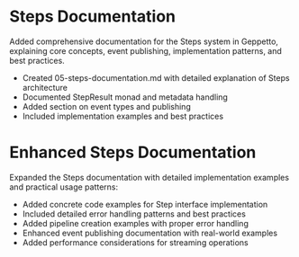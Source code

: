 # Steps Documentation

Added comprehensive documentation for the Steps system in Geppetto, explaining core concepts, event publishing, implementation patterns, and best practices.

- Created 05-steps-documentation.md with detailed explanation of Steps architecture
- Documented StepResult monad and metadata handling
- Added section on event types and publishing
- Included implementation examples and best practices

# Enhanced Steps Documentation

Expanded the Steps documentation with detailed implementation examples and practical usage patterns:

- Added concrete code examples for Step interface implementation
- Included detailed error handling patterns and best practices
- Added pipeline creation examples with proper error handling
- Enhanced event publishing documentation with real-world examples
- Added performance considerations for streaming operations 